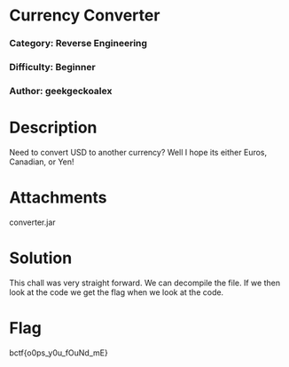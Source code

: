 # Currency Converter
### Category: Reverse Engineering
### Difficulty: Beginner
### Author: geekgeckoalex

# Description

Need to convert USD to another currency? Well I hope its either Euros, Canadian, or Yen!

# Attachments

converter.jar

# Solution

This chall was very straight forward. We can decompile the file. If we then look at the code we get the flag when we look at the code.
# Flag 

bctf{o0ps_y0u_fOuNd_mE}

